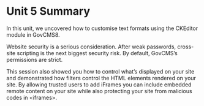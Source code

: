 # Unit 5 Summary

In this unit, we uncovered how to customise text formats using the CKEditor module in GovCMS8.

Website security is a serious consideration. After weak passwords, cross-site scripting is the next biggest security risk. By default, GovCMS’s permissions are strict.

This session also showed you how to control what’s displayed on your site and demonstrated how filters control the HTML elements rendered on your site. By allowing trusted users to add iFrames you can include embedded remote content on your site while also protecting your site from malicious codes in &lt;iframes&gt;.

## 


